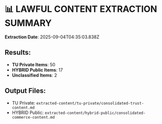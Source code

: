 # 📊 LAWFUL CONTENT EXTRACTION SUMMARY

**Extraction Date**: 2025-09-04T04:35:03.838Z

## Results:
- **TU Private Items**: 50
- **HYBRID Public Items**: 17
- **Unclassified Items**: 2

## Output Files:
- TU Private: `extracted-content/tu-private/consolidated-trust-content.md`
- HYBRID Public: `extracted-content/hybrid-public/consolidated-commerce-content.md`
